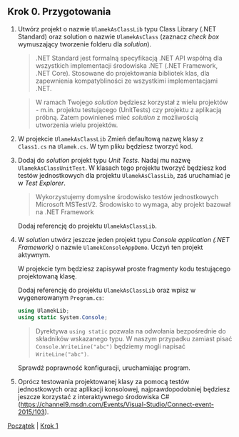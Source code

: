 ## Krok 0. Przygotowania ##

1. Utwórz projekt o nazwie `UlamekAsClassLib` typu Class Library (.NET Standard) 
   oraz solution o nazwie `UlamekAsClass` 
   (zaznacz _check box_ wymuszający tworzenie folderu dla _solution_).
    > .NET Standard jest formalną specyfikacją .NET API współną 
    > dla wszystkich implementacji środowiska .NET 
    > (.NET Framework, .NET Core). 
    > Stosowane do projektowania bibliotek klas, dla zapewnienia
    > kompatybliności ze wszystkimi implementacjami .NET.

    > W ramach Twojego _solution_ będziesz korzystał 
    > z wielu projektów - m.in. projektu testującego (UnitTests) 
    > czy projektu z aplikacją próbną. 
    > Zatem powinieneś mieć _solution_ z możliwością 
    > utworzenia wielu projektów.

2. W projekcie `UlamekAsClassLib` Zmień defaultową nazwę klasy z `Class1.cs` 
   na `Ulamek.cs`. W tym pliku będziesz tworzyć kod.

3. Dodaj do _solution_ projekt typu *Unit Tests*. 
   Nadaj mu nazwę `UlamekAsClassUnitTest`. 
   W klasach tego projektu tworzyć będziesz kod testów jednostkowych
   dla projektu `UlamekAsClassLib`, zaś uruchamiać je w _Test Explorer_.
   > Wykorzystujemy domyslne środowisko testów jednostkowych Microsoft MSTestV2.
   > Środowisko to wymaga, aby projekt bazował na .NET Framework

   Dodaj referencję do projektu `UlamekAsClassLib`.

4. W _solution_ utwórz jeszcze jeden projekt typu _Console application (.NET Framework)_
   o nazwie `UlamekConsoleAppDemo`. Uczyń ten projekt aktywnym.

   W projekcie tym będziesz zapisywał proste fragmenty kodu 
   testującego projektowaną klasę.

   Dodaj referencję do projektu `UlamekAsClassLib` oraz wpisz w wygenerowanym
   `Program.cs`:
   ````csharp
   using UlamekLib;
   using static System.Console;
   ````
    > Dyrektywa `using static` pozwala na odwołania bezpośrednie do składników
    > wskazanego typu. W naszym przypadku zamiast pisać `Console.WriteLine("abc")` 
    > będziemy mogli napisać `WriteLine("abc")`.

   Sprawdź poprawność konfiguracji, uruchamiając program.

5. Oprócz testowania projektowanej klasy za pomocą testów jednostkowych
   oraz aplikacji konsolowej, najprawdopodobniej będziesz jeszcze korzystać 
   z interaktywnego środowiska C# (https://channel9.msdn.com/Events/Visual-Studio/Connect-event-2015/103).


[Początek](readme.md) | [Krok 1](step01.md)


